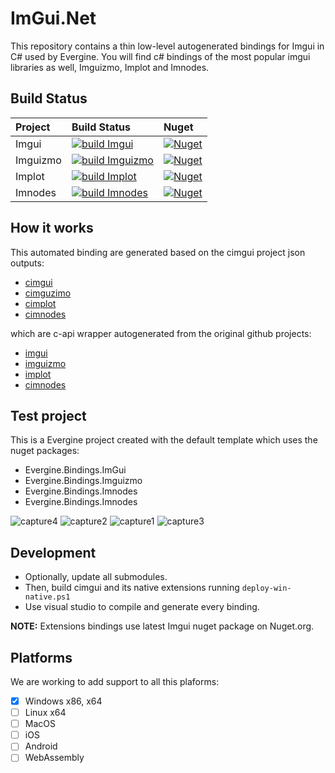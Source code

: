 # ImGui.Net

This repository contains a thin low-level autogenerated bindings for Imgui in C# used by Evergine.
You will find c# bindings of the most popular imgui libraries as well, Imguizmo, Implot and Imnodes.

## Build Status

| Project | Build Status | Nuget |
| :-- | :-- | :-- |
| Imgui  | [![build Imgui](https://github.com/EvergineTeam/ImGui.Net/actions/workflows/force_build-imgui.yml/badge.svg)](https://github.com/EvergineTeam/ImGui.Net/actions/workflows/force_build-imgui.yml) | [![Nuget](https://img.shields.io/nuget/v/Evergine.Bindings.Imgui?logo=nuget)](https://www.nuget.org/packages/Evergine.Bindings.Imgui) |
| Imguizmo | [![build Imguizmo](https://github.com/EvergineTeam/ImGui.Net/actions/workflows/force_build-imguizmo.yml/badge.svg)](https://github.com/EvergineTeam/ImGui.Net/actions/workflows/force_build-imguizmo.yml) | [![Nuget](https://img.shields.io/nuget/v/Evergine.Bindings.Imguizmo?logo=nuget)](https://www.nuget.org/packages/Evergine.Bindings.Imguizmo) |
| Implot | [![build Implot](https://github.com/EvergineTeam/ImGui.Net/actions/workflows/force_build-implot.yml/badge.svg)](https://github.com/EvergineTeam/ImGui.Net/actions/workflows/force_build-implot.yml) | [![Nuget](https://img.shields.io/nuget/v/Evergine.Bindings.Implot?logo=nuget)](https://www.nuget.org/packages/Evergine.Bindings.Implot) |
| Imnodes | [![build Imnodes](https://github.com/EvergineTeam/ImGui.Net/actions/workflows/force_build-imnodes.yml/badge.svg)](https://github.com/EvergineTeam/ImGui.Net/actions/workflows/force_build-imnodes.yml) | [![Nuget](https://img.shields.io/nuget/v/Evergine.Bindings.Imnodes?logo=nuget)](https://www.nuget.org/packages/Evergine.Bindings.Imnodes) |

## How it works

This automated binding are generated based on the cimgui project json outputs:
- [cimgui](https://github.com/cimgui/cimgui)
- [cimguzimo](https://github.com/cimgui/cimguizmo)
- [cimplot](https://github.com/cimgui/cimplot)
- [cimnodes](https://github.com/cimgui/cimnodes)

which are c-api wrapper autogenerated from the original github projects:
- [imgui](https://github.com/cimgui/cimgui)
- [imguizmo](https://github.com/cimgui/cimguizmo)
- [implot](https://github.com/cimgui/cimplot)
- [cimnodes](https://github.com/Nelarius/imnodes)

## Test project
This is a Evergine project created with the default template which uses the nuget packages:
- Evergine.Bindings.ImGui
- Evergine.Bindings.Imguizmo
- Evergine.Bindings.Imnodes
- Evergine.Bindings.Imnodes

![capture4](https://user-images.githubusercontent.com/1783366/177344683-a5d7a2c0-7afa-4cb5-ab15-cc54c9dcc24c.png)
![capture2](https://user-images.githubusercontent.com/1783366/177344701-ca0e36fb-85fc-4429-aba6-715beb8578df.png)
![capture1](https://user-images.githubusercontent.com/1783366/177344719-8b570a1a-efea-43c6-ae5f-1143bd0643b6.png)
![capture3](https://user-images.githubusercontent.com/1783366/177344724-b2018558-9bc1-44dc-a694-26210924a07e.png)

## Development

- Optionally, update all submodules.
- Then, build cimgui and its native extensions running `deploy-win-native.ps1`
- Use visual studio to compile and generate every binding.

**NOTE:** Extensions bindings use latest Imgui nuget package on Nuget.org.

## Platforms
We are working to add support to all this plaforms:

- [x] Windows x86, x64
- [ ] Linux x64
- [ ] MacOS
- [ ] iOS
- [ ] Android
- [ ] WebAssembly
